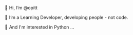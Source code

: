 👋 Hi, I’m @opitt

🌱 I’m a Learning Developer, developing people - not code. 

👀 And I'm interested in Python ...

<!---
opitt/opitt is a ✨ special ✨ repository because its `README.md` (this file) appears on your GitHub profile.
You can click the Preview link to take a look at your changes.
--->
